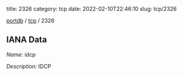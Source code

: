 title: 2326
category: tcp
date: 2022-02-10T22:46:10
slug: tcp/2326

[portdb](/) / [tcp](/category/tcp.html) / 2326


## IANA Data

_Name:_ idcp

_Description:_ IDCP

